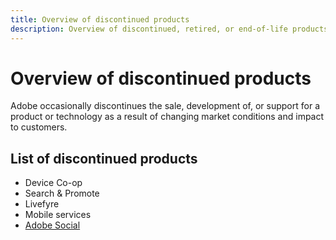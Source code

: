 ```yaml
---
title: Overview of discontinued products
description: Overview of discontinued, retired, or end-of-life products for Adobe Experience Cloud and Adobe Experience Platform
---
```


# Overview of discontinued products

Adobe occasionally discontinues the sale, development of, or support for a product or technology as a result of changing market conditions and impact to customers.

## List of discontinued products

* Device Co-op
* Search & Promote
* Livefyre
* Mobile services
* [Adobe Social](social.md)

<!--
https://helpx.adobe.com/support/programs/support-options-free-discontinued-apps-services.html
-->
